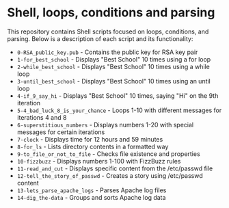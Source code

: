 # Shell, loops, conditions and parsing

This repository contains Shell scripts focused on loops, conditions, and parsing. Below is a description of each script and its functionality:

* `0-RSA_public_key.pub` - Contains the public key for RSA key pair
* `1-for_best_school` - Displays "Best School" 10 times using a for loop
* `2-while_best_school` - Displays "Best School" 10 times using a while loop
* `3-until_best_school` - Displays "Best School" 10 times using an until loop
* `4-if_9_say_hi` - Displays "Best School" 10 times, saying "Hi" on the 9th iteration
* `5-4_bad_luck_8_is_your_chance` - Loops 1-10 with different messages for iterations 4 and 8
* `6-superstitious_numbers` - Displays numbers 1-20 with special messages for certain iterations
* `7-clock` - Displays time for 12 hours and 59 minutes
* `8-for_ls` - Lists directory contents in a formatted way
* `9-to_file_or_not_to_file` - Checks file existence and properties
* `10-fizzbuzz` - Displays numbers 1-100 with FizzBuzz rules
* `11-read_and_cut` - Displays specific content from the /etc/passwd file
* `12-tell_the_story_of_passwd` - Creates a story using /etc/passwd content
* `13-lets_parse_apache_logs` - Parses Apache log files
* `14-dig_the-data` - Groups and sorts Apache log data